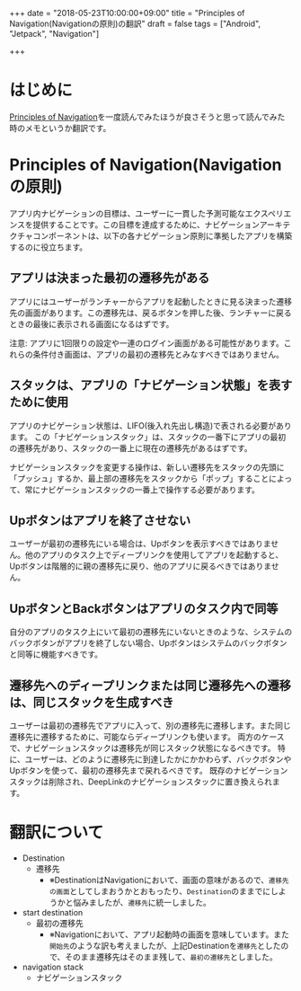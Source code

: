 +++
date = "2018-05-23T10:00:00+09:00"
title = "Principles of Navigation(Navigationの原則)の翻訳"
draft = false
tags = ["Android", "Jetpack", "Navigation"]

+++
# はじめに

[Principles of Navigation](https://developer.android.com/topic/libraries/architecture/navigation/navigation-principles)を一度読んでみたほうが良さそうと思って読んでみた時のメモというか翻訳です。

# Principles of Navigation(Navigationの原則)

アプリ内ナビゲーションの目標は、ユーザーに一貫した予測可能なエクスペリエンスを提供することです。この目標を達成するために、ナビゲーションアーキテクチャコンポーネントは、以下の各ナビゲーション原則に準拠したアプリを構築するのに役立ちます。

## アプリは決まった最初の遷移先がある

アプリにはユーザーがランチャーからアプリを起動したときに見る決まった遷移先の画面があります。この遷移先は、戻るボタンを押した後、ランチャーに戻るときの最後に表示される画面になるはずです。

注意: アプリに1回限りの設定や一連のログイン画面がある可能性があります。これらの条件付き画面は、アプリの最初の遷移先とみなすべきではありません。

## スタックは、アプリの「ナビゲーション状態」を表すために使用

アプリのナビゲーション状態は、LIFO(後入れ先出し構造)で表される必要があります。
この「ナビゲーションスタック」は、スタックの一番下にアプリの最初の遷移先があり、スタックの一番上に現在の遷移先があるはずです。

ナビゲーションスタックを変更する操作は、新しい遷移先をスタックの先頭に「プッシュ」するか、最上部の遷移先をスタックから「ポップ」することによって、常にナビゲーションスタックの一番上で操作する必要があります。

## Upボタンはアプリを終了させない

ユーザーが最初の遷移先にいる場合は、Upボタンを表示すべきではありません。他のアプリのタスク上でディープリンクを使用してアプリを起動すると、Upボタンは階層的に親の遷移先に戻り、他のアプリに戻るべきではありません。

## UpボタンとBackボタンはアプリのタスク内で同等

自分のアプリのタスク上にいて最初の遷移先にいないときのような、システムのバックボタンがアプリを終了しない場合、Upボタンはシステムのバックボタンと同等に機能すべきです。

## 遷移先へのディープリンクまたは同じ遷移先への遷移は、同じスタックを生成すべき

ユーザーは最初の遷移先でアプリに入って、別の遷移先に遷移します。また同じ遷移先に遷移するために、可能ならディープリンクも使います。
両方のケースで、ナビゲーションスタックは遷移先が同じスタック状態になるべきです。
特に、ユーザーは、どのように遷移先に到達したかにかかわらず、バックボタンやUpボタンを使って、最初の遷移先まで戻れるべきです。
既存のナビゲーションスタックは削除され、DeepLinkのナビゲーションスタックに置き換えられます。


# 翻訳について

- Destination
    - 遷移先
        - ※DestinationはNavigationにおいて、画面の意味があるので、`遷移先の画面`としてしまおうかとおもったり、`Destination`のままでにしようかと悩みましたが、`遷移先`に統一しました。
- start destination
    - 最初の遷移先
        - ※Navigationにおいて、アプリ起動時の画面を意味しています。また`開始先`のような訳も考えましたが、上記Destinationを`遷移先`としたので、そのまま遷移先はそのまま残して、`最初の遷移先`としました。
- navigation stack
    - ナビゲーションスタック